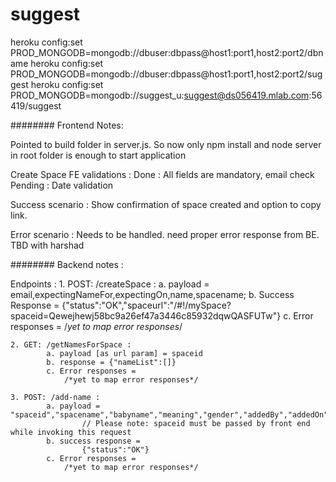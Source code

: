 # suggest


heroku config:set PROD_MONGODB=mongodb://dbuser:dbpass@host1:port1,host2:port2/dbname
heroku config:set PROD_MONGODB=mongodb://dbuser:dbpass@host1:port1,host2:port2/suggest
heroku config:set PROD_MONGODB=mongodb://suggest_u:suggest@ds056419.mlab.com:56419/suggest

######## Frontend Notes: 

Pointed to build folder in server.js. So now only npm install and node server in root folder is enough to start application 

Create Space FE
validations : Done : All fields are mandatory, email check
			  Pending : Date validation

Success scenario : Show confirmation of space created and option to copy link.

Error scenario : Needs to be handled. need proper error response from BE. TBD with harshad


######## Backend notes : 

Endpoints : 
	1. POST: /createSpace  :
			a. payload = email,expectingNameFor,expectingOn,name,spacename;
			b. Success Response = 
					{"status":"OK","spaceurl":"/#!/mySpace?spaceid=Qewejhewj58bc9a26ef47a3446c85932dqwQASFUTw"}
			c. Error responses = 
				/*yet to map error responses*/		

	2. GET: /getNamesForSpace :
			a. payload [as url param] = spaceid
			b. response = {"nameList":[]}
			c. Error responses = 			
				/*yet to map error responses*/	

	3. POST: /add-name :
			a. payload = "spaceid","spacename","babyname","meaning","gender","addedBy","addedOn",
					// Please note: spaceid must be passed by front end while invoking this request
			b. success response = 
					{"status":"OK"}	
			c. Error responses = 
				/*yet to map error responses*/			
